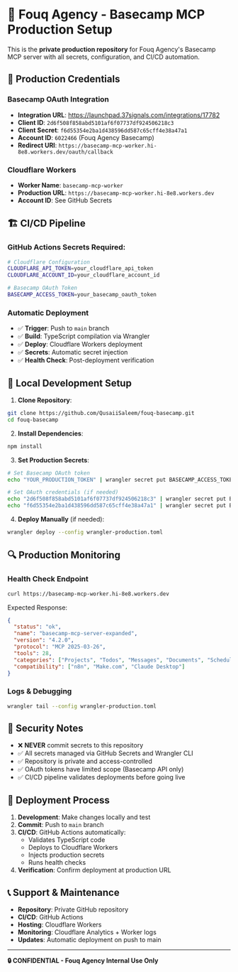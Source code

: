# 🚀 Fouq Agency - Basecamp MCP Production Setup

This is the **private production repository** for Fouq Agency's Basecamp MCP server with all secrets, configuration, and CI/CD automation.

## 🔐 Production Credentials

### Basecamp OAuth Integration
- **Integration URL**: https://launchpad.37signals.com/integrations/17782
- **Client ID**: `2d6f508f858abd5101af6f07737df924506218c3`
- **Client Secret**: `f6d55354e2ba1d438596dd587c65cff4e38a47a1`
- **Account ID**: `6022466` (Fouq Agency Basecamp)
- **Redirect URI**: `https://basecamp-mcp-worker.hi-8e8.workers.dev/oauth/callback`

### Cloudflare Workers
- **Worker Name**: `basecamp-mcp-worker`
- **Production URL**: `https://basecamp-mcp-worker.hi-8e8.workers.dev`
- **Account ID**: See GitHub Secrets

## 🏗️ CI/CD Pipeline

### GitHub Actions Secrets Required:
```bash
# Cloudflare Configuration
CLOUDFLARE_API_TOKEN=your_cloudflare_api_token
CLOUDFLARE_ACCOUNT_ID=your_cloudflare_account_id

# Basecamp OAuth Token
BASECAMP_ACCESS_TOKEN=your_basecamp_oauth_token
```

### Automatic Deployment
- ✅ **Trigger**: Push to `main` branch
- ✅ **Build**: TypeScript compilation via Wrangler
- ✅ **Deploy**: Cloudflare Workers deployment
- ✅ **Secrets**: Automatic secret injection
- ✅ **Health Check**: Post-deployment verification

## 🔧 Local Development Setup

1. **Clone Repository**:
```bash
git clone https://github.com/QusaiiSaleem/fouq-basecamp.git
cd fouq-basecamp
```

2. **Install Dependencies**:
```bash
npm install
```

3. **Set Production Secrets**:
```bash
# Set Basecamp OAuth token
echo "YOUR_PRODUCTION_TOKEN" | wrangler secret put BASECAMP_ACCESS_TOKEN --config wrangler-production.toml

# Set OAuth credentials (if needed)
echo "2d6f508f858abd5101af6f07737df924506218c3" | wrangler secret put BASECAMP_CLIENT_ID --config wrangler-production.toml
echo "f6d55354e2ba1d438596dd587c65cff4e38a47a1" | wrangler secret put BASECAMP_CLIENT_SECRET --config wrangler-production.toml
```

4. **Deploy Manually** (if needed):
```bash
wrangler deploy --config wrangler-production.toml
```

## 🔍 Production Monitoring

### Health Check Endpoint
```bash
curl https://basecamp-mcp-worker.hi-8e8.workers.dev
```

Expected Response:
```json
{
  "status": "ok",
  "name": "basecamp-mcp-server-expanded",
  "version": "4.2.0",
  "protocol": "MCP 2025-03-26",
  "tools": 28,
  "categories": ["Projects", "Todos", "Messages", "Documents", "Schedules", "People", "Campfire", "Cards", "Webhooks", "Utilities"],
  "compatibility": ["n8n", "Make.com", "Claude Desktop"]
}
```

### Logs & Debugging
```bash
wrangler tail --config wrangler-production.toml
```

## 🚨 Security Notes

- ❌ **NEVER** commit secrets to this repository
- ✅ All secrets managed via GitHub Secrets and Wrangler CLI
- ✅ Repository is private and access-controlled
- ✅ OAuth tokens have limited scope (Basecamp API only)
- ✅ CI/CD pipeline validates deployments before going live

## 🔄 Deployment Process

1. **Development**: Make changes locally and test
2. **Commit**: Push to `main` branch
3. **CI/CD**: GitHub Actions automatically:
   - Validates TypeScript code
   - Deploys to Cloudflare Workers
   - Injects production secrets
   - Runs health checks
4. **Verification**: Confirm deployment at production URL

## 📞 Support & Maintenance

- **Repository**: Private GitHub repository
- **CI/CD**: GitHub Actions
- **Hosting**: Cloudflare Workers
- **Monitoring**: Cloudflare Analytics + Worker logs
- **Updates**: Automatic deployment on push to main

---

**🔒 CONFIDENTIAL - Fouq Agency Internal Use Only**